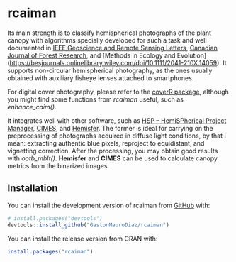 
<!-- README.md is generated from README.Rmd. Please edit that file -->

# rcaiman

<!-- badges: start -->
<!-- badges: end -->

Its main strength is to classify hemispherical photographs of the plant
canopy with algorithms specially developed for such a task and well
documented in [IEEE Geoscience and Remote Sensing
Letters](https://ieeexplore.ieee.org/document/7103294?arnumber=7103294),
[Canadian Journal of Forest
Research](https://cdnsciencepub.com/doi/full/10.1139/cjfr-2018-0006),
and \[Methods in Ecology and Evolution\]
(<https://besjournals.onlinelibrary.wiley.com/doi/10.1111/2041-210X.14059>).
It supports non-circular hemispherical photography, as the ones usually
obtained with auxiliary fisheye lenses attached to smartphones.

For digital cover photography, please refer to the [coverR
package](https://link.springer.com/article/10.1007/s00468-022-02338-5),
although you might find some functions from *rcaiman* useful, such as
*enhance_caim()*.

It integrates well with other software, such as [HSP – HemiSPherical
Project Manager](http://scorpion.aai.ee/~lang/HSP/),
[CIMES](http://jmnw.free.fr/), and
[Hemisfer](https://www.schleppi.ch/patrick/hemisfer/). The former is
ideal for carrying on the preprocessing of photographs acquired in
diffuse light conditions, by that I mean: extracting authentic blue
pixels, reproject to equidistant, and vignetting correction. After the
processing, you may obtain good results with *ootb_mblt()*. **Hemisfer**
and **CIMES** can be used to calculate canopy metrics from the binarized
images.

## Installation

You can install the development version of rcaiman from
[GitHub](https://github.com/) with:

``` r
# install.packages("devtools")
devtools::install_github("GastonMauroDiaz/rcaiman")
```

You can install the release version from CRAN with:

``` r
install.packages("rcaiman")
```
